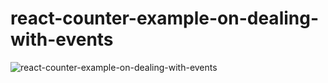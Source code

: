 # react-counter-example-on-dealing-with-events

![react-counter-example-on-dealing-with-events](https://github.com/ahmedhosna95/react-counter-example-on-dealing-with-events/blob/master/src/react-counter.gif?raw=true)
